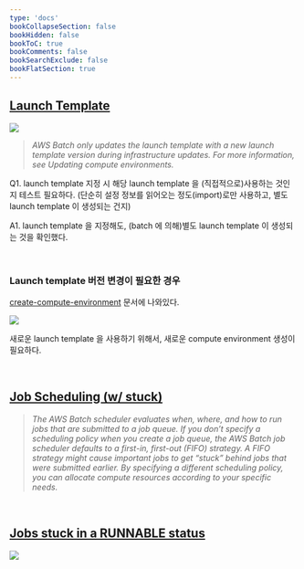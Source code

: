 ```yaml
---
type: 'docs'
bookCollapseSection: false
bookHidden: false
bookToC: true
bookComments: false
bookSearchExclude: false
bookFlatSection: true
---
```


## [Launch Template](https://docs.aws.amazon.com/batch/latest/userguide/launch-templates.html)

![](/images/[AWS]%20Batch_44.png)

> *AWS Batch only updates the launch template with a new launch template version during infrastructure updates. For more information, see Updating compute environments.*


Q1. launch template 지정 시 해당 launch template 을 (직접적으로)사용하는 것인지 테스트 필요하다. (단순히 설정 정보를 읽어오는 정도(import)로만 사용하고, 별도 launch template 이 생성되는 건지)
 
A1. launch template 을 지정해도, (batch 에 의해)별도 launch template 이 생성되는 것을 확인했다.

<br>

### Launch template 버전 변경이 필요한 경우

[create-compute-environment](https://docs.aws.amazon.com/batch/latest/userguide/create-compute-environment.html) 문서에 나와있다.

![](/images/[AWS]%20Batch_43.png)

새로운 launch template 을 사용하기 위해서, 새로운 compute environment 생성이 필요하다.

<br>

## [Job Scheduling (w/ stuck)](https://docs.aws.amazon.com/batch/latest/userguide/job_scheduling.html)

> *The AWS Batch scheduler evaluates when, where, and how to run jobs that are submitted to a job queue. If you don’t specify a scheduling policy when you create a job queue, the AWS Batch job scheduler defaults to a first-in, first-out (FIFO) strategy. A FIFO strategy might cause important jobs to get “stuck” behind jobs that were submitted earlier. By specifying a different scheduling policy, you can allocate compute resources according to your specific needs.*

<br>

## [Jobs stuck in a RUNNABLE status](https://docs.aws.amazon.com/batch/latest/userguide/troubleshooting.html#job_stuck_in_runnable)

![](/images/[AWS]%20Batch_04.png)